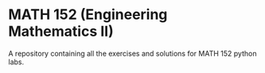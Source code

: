 # MATH 152 (Engineering Mathematics II)
A repository containing all the exercises and solutions for MATH 152 python labs.
